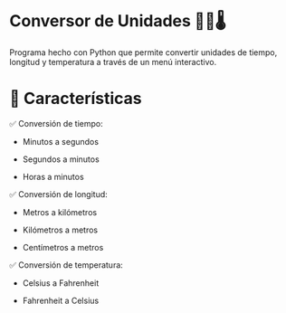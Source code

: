 # Conversor de Unidades 🔢📏🌡️

Programa hecho con Python que permite convertir unidades de tiempo, longitud y temperatura a través de un menú interactivo.

# 📌 Características

✅ Conversión de tiempo:

  - Minutos a segundos

  - Segundos a minutos

  - Horas a minutos

✅ Conversión de longitud:

  - Metros a kilómetros

  - Kilómetros a metros

  - Centímetros a metros

✅ Conversión de temperatura:

  - Celsius a Fahrenheit

  - Fahrenheit a Celsius
